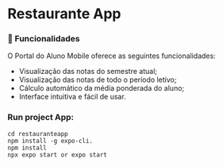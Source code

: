 # Restaurante App

### :rocket: Funcionalidades

O Portal do Aluno Mobile oferece as seguintes funcionalidades:

* Visualização das notas do semestre atual;
* Visualização das notas de todo o período letivo;
* Cálculo automático da média ponderada do aluno;
* Interface intuitiva e fácil de usar.


### Run project App:
```
cd restauranteapp
npm install -g expo-cli.
npm install
npx expo start or expo start
```
